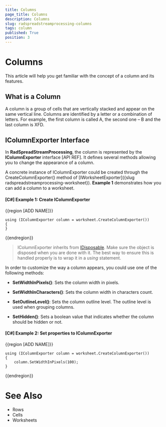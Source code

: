 ```yaml
---
title: Columns
page_title: Columns
description: Columns
slug: radspreadstreamprocessing-columns
tags: column
published: True
position: 3
---
```


# Columns

This article will help you get familiar with the concept of a column and its features.

## What is a Column

A column is a group of cells that are vertically stacked and appear on the same vertical line. Columns are identified by a letter or a combination of letters. For example, the first column is called A, the second one – B and the last column is XFD.

## IColumnExporter Interface

In **RadSpreadStreamProcessing**, the column is represented by the **IColumnExporter** interface [API REF]. It defines several methods allowing you to change the appearance of a column.

A concrete instance of IColumnExporter could be created through the CreateColumnExporter() method of [IWorksheetExporter]({slug radspreadstreamprocessing-worksheet}). **Example 1** demonstrates how you can add a column to a worksheet.

#### **[C#] Example 1: Create IColumnExporter**


{{region [ADD NAME]}}

	using (IColumnExporter column = worksheet.CreateColumnExporter())
	{
	}
{{endregion}}

>IColumnExporter inherits from [IDisposable](https://msdn.microsoft.com/en-us/library/system.idisposable(v=vs.110).aspx). Make sure the object is disposed when you are done with it. The best way to ensure this is handled properly is to wrap it in a *using* statement.


In order to customize the way a column appears, you could use one of the following methods:

* **SetWidthInPixels()**: Sets the column width in pixels.

* **SetWidthInCharacters()**: Sets the column width in characters count.

* **SetOutlineLevel()**: Sets the column outline level. The outline level is used when grouping columns.

* **SetHidden()**: Sets a boolean value that indicates whether the column should be hidden or not.


#### **[C#] Example 2: Set properties to IColumnExporter**

{{region [ADD NAME]}}

	using (IColumnExporter column = worksheet.CreateColumnExporter())
	{
		column.SetWidthInPixels(100);
	}
{{endregion}}

# See Also

* Rows
* Cells
* Worksheets